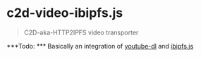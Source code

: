 # c2d-video-ibipfs.js

> C2D-aka-HTTP2IPFS video transporter

***Todo: ***  Basically an integration of [youtube-dl](https://github.com/C2D-aka-HTTP2IPFS/node-ytdl-core) and [ibipfs.js](https://github.com/ibipfs/ibipfs/blob/master/ibipfs.js)
